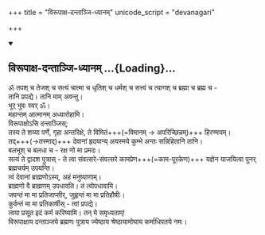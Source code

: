 +++
title = "विरूपाक्ष-दन्ताञ्जि-ध्यानम्"
unicode_script = "devanagari"

+++

<div class="js_include" includetitle="false" newlevelforh1="2" unfilled url="/vedAH_sAma/jaiminIyam/sUtram/mantraH/virUpAxa-dantAnji-dhyAnam.md">
<details open><summary><h2>विरूपाक्ष-दन्ताञ्जि-ध्यानम् ...{Loading}...</h2></summary>

ॐ तपश् च तेजश् च सत्यं चात्मा च धृतिश् च धर्मश् च सत्त्वं च त्यागश् च ब्रह्मा च ब्रह्म च -  
तानि प्रपद्ये। तानि माम् अवन्तु।  
भूर् भुवः स्वर् ॐ।  
महान्तम् आत्मानम् अध्यारोहामि।  
विरूपाक्षोऽसि दन्ताञ्जिस्;  
तस्य ते शय्या पर्णे, गृहा अन्तरिक्षे, ते विमितं+++(=विमानम् → अपरिच्छिन्नम्)+++ हिरण्मयम्।  
तद्+++(→तस्माद्)+++ देवानां हृदयान्य् अयस्मये कुम्भे अन्तः सन्निहितानि तानि।  
बलभूश् च बलधा च - रक्ष णो मा प्रमदः।  
सत्यं ते द्वादश पुत्रास् - ते त्वा संवत्सरे-संवत्सरे कामप्रेण+++(=काम-पूरकेण)+++ यज्ञेन याजयित्वा  पुनर् ब्रह्मचर्यम् उपयन्ति।  
त्वं देवानां ब्राह्मणोऽस्य्, अहं मनुष्याणाम्।  
ब्राह्मणो वै ब्राह्मणम् उपधावति। तं त्वोपधावामि।  
जपन्तं मा मा प्रतिजाप्सीर्, जुह्वन्तं मा मा प्रतिहौषीः।  
कुर्वन्तं मा मा प्रतिकार्षीस् - त्वां प्रपद्ये।  
त्वया प्रसूत इदं कर्म करिष्यामि। तन् मे समृध्यताम्!  
विरूपाक्षाय दन्ताञ्जये ब्रह्मणः पुत्राय ज्येष्ठाय श्रेष्ठायामोघाय कर्माधिपतये नमः। 

</details>
</div>
